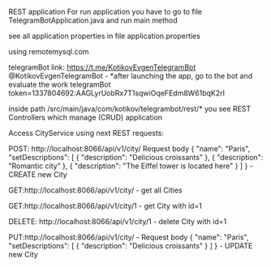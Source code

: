 REST application
For run application you have to go to file TelegramBotApplication.java and run main method

see all application properties in file application.properties

using remotemysql.com 

telegramBot link: https://t.me/KotikovEvgenTelegramBot
@KotikovEvgenTelegramBot - *after launching the app, go to the bot and evaluate the work
telegramBot token=1337804692:AAGLyrUobRx7T1sqwiOqeFEdm8W61bqK2rI

inside path /src/main/java/com/kotikov/telegrambot/rest/* you see REST Controllers which manage (CRUD) application  


Access CityService using next REST requests:

POST: http://localhost:8066/api/v1/city/ Request body {
    "name": "Paris",
    "setDescriptions": [
        {
            "description": "Delicious croissants"
        },
        {
            "description": "Romantic city"
        },
        {
            "description": "The Eiffel tower is located here"
        }
    ]
} - CREATE new City

GET:http://localhost:8066/api/v1/city/ - get all Cities

GET:http://localhost:8066/api/v1/city/1 - get City with id=1

DELETE: http://localhost:8066/api/v1/city/1 - delete City with id=1

PUT:http://localhost:8066/api/v1/city/ - Request body {
    "name": "Paris",
    "setDescriptions": [
        {
            "description": "Delicious croissants"
        }
    ]
} - UPDATE new City
